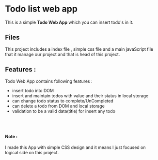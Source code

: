 # Todo list web app
This is a simple **Todo Web App** which you can insert todo's in it.

## Files

This project includes a index file , simple css file and a main javaScript file that it manage our project and that is head of this project.

## Features :
Todo Web App contains following features :
- insert todo into DOM
- insert and maintain todos with value and their status in local storage
- can change todo status to complete/UnCompleted
- can delete a todo from DOM and local storage
- validation to be a valid data(title) for insert any todo

<br/><br/>

#### Note :
I made this App with simple CSS design and it means I just focused on logical side on this project.
